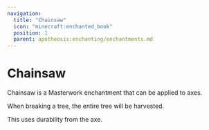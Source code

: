 ```yaml
---
navigation:
  title: "Chainsaw"
  icon: "minecraft:enchanted_book"
  position: 1
  parent: apotheosis:enchanting/enchantments.md
---
```


# Chainsaw

<Color id="dark_green">Chainsaw</Color> is a Masterwork enchantment that can be applied to axes.

When breaking a tree, the entire tree will be harvested.

This uses durability from the axe.

